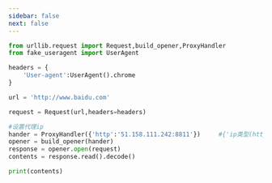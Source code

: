 ```yaml
---
sidebar: false
next: false
---
```

<BlogInfo/>






```python
from urllib.request import Request,build_opener,ProxyHandler
from fake_useragent import UserAgent

headers = {
    'User-agent':UserAgent().chrome
}

url = 'http://www.baidu.com'

request = Request(url,headers=headers)

#设置代理ip
hander = ProxyHandler({'http':'51.158.111.242:8811'})     #{'ip类型(http/https)':'(账号):(密码@)IP地址'}
opener = build_opener(hander)
response = opener.open(request)
contents = response.read().decode()

print(contents)
```






<ActionBox />
        
<style>#top-box {margin-top:0.5rem!important;}</style>